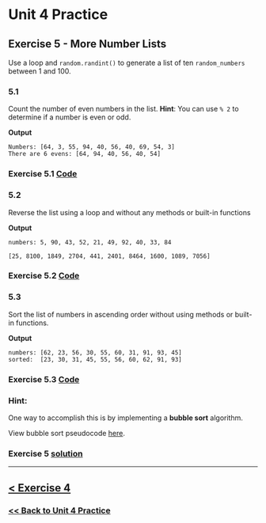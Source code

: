 # **Unit 4 Practice**

## **Exercise 5 - More Number Lists**

Use a loop and `random.randint()` to generate a list of ten `random_numbers` between 1 and 100.

### **5.1**

Count the number of even numbers in the list. **Hint**: You can use `% 2` to determine if a number is even or odd.

**Output**

    Numbers: [64, 3, 55, 94, 40, 56, 40, 69, 54, 3]
    There are 6 evens: [64, 94, 40, 56, 40, 54]

### Exercise 5.1 [Code](/programming_101/code/unit_04/exercise-5.1.py)

### **5.2**

Reverse the list using a loop and without any methods or built-in functions

**Output**

    numbers: 5, 90, 43, 52, 21, 49, 92, 40, 33, 84

    [25, 8100, 1849, 2704, 441, 2401, 8464, 1600, 1089, 7056]

### Exercise 5.2 [Code](/programming_101/code/unit_04/exercise-5.1.py)

### **5.3**

Sort the list of numbers in ascending order without using methods or built-in functions.

**Output**

    numbers: [62, 23, 56, 30, 55, 60, 31, 91, 93, 45]
    sorted:  [23, 30, 31, 45, 55, 56, 60, 62, 91, 93]

### Exercise 5.3 [Code](/programming_101/code/unit_04/exercise-5.1.py)

### **Hint:**

One way to accomplish this is by implementing a **bubble sort** algorithm.

View bubble sort pseudocode [here](./solutions/exercise_5_pseudocode.md).

### Exercise 5 [solution](./solutions/exercise_5_solution.md)

---

## [< Exercise 4](exercise_4.md)

### [<< Back to Unit 4 Practice](/practice/unit_4/)